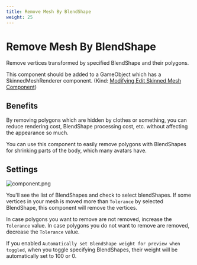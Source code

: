 ```yaml
---
title: Remove Mesh By BlendShape
weight: 25
---
```


# Remove Mesh By BlendShape

Remove vertices transformed by specified BlendShape and their polygons.

This component should be added to a GameObject which has a SkinnedMeshRenderer component. (Kind: [Modifying Edit Skinned Mesh Component](../../component-kind/edit-skinned-mesh-components#modifying-component))

## Benefits

By removing polygons which are hidden by clothes or something, you can reduce rendering cost, BlendShape processing cost, etc. without affecting the appearance so much.

You can use this component to easily remove polygons with BlendShapes for shrinking parts of the body, which many avatars have.

## Settings

![component.png](component.png)

You'll see the list of BlendShapes and check to select blendShapes.
If some vertices in your mesh is moved more than `Tolerance` by selected BlendShape, this component will remove the vertices.

In case polygons you want to remove are not removed, increase the `Tolerance` value.
In case polygons you do not want to remove are removed, decrease the `Tolerance` value.

If you enabled `Automatically set BlendShape weight for preview when toggled`, when you toggle specifying BlendShapes, their weight will be automatically set to 100 or 0.

